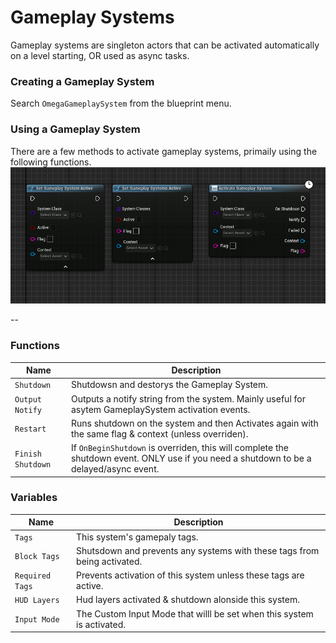 # Gameplay Systems
Gameplay systems are singleton actors that can be activated automatically on a level starting, OR used as async tasks.

### Creating a Gameplay System
Search `OmegaGameplaySystem` from the blueprint menu.

### Using a Gameplay System

There are a few methods to activate gameplay systems, primaily using the following functions.
![alt text](../images/tutorial/subsystem_gameplay/tut_SubGameplay_ActivacteSystem.png)

--
### Functions
| Name | Description |
|-|-|
| `Shutdown` | Shutdowsn and destorys the Gameplay System.
| `Output Notify` | Outputs a notify string from the system. Mainly useful for asytem GameplaySystem activation events.
| `Restart` | Runs shutdown on the system and then Activates again with the same flag & context (unless overriden).
| `Finish Shutdown` |  If `OnBeginShutdown` is overriden, this will complete the shutdown event. ONLY use if you need a shutdown to be a delayed/async event.

### Variables
| Name | Description |
|-|-|
|`Tags`| This system's gamepaly tags.
|`Block Tags`| Shutsdown and prevents any systems with these tags from being activated.
|`Required Tags`| Prevents activation of this system unless these tags are active.
|`HUD Layers`| Hud layers activated & shutdown alonside this system.
|`Input Mode`| The Custom Input Mode that willl be set when this system is activated.

